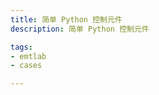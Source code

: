 ```yaml
---
title: 简单 Python 控制元件
description: 简单 Python 控制元件

tags:
- emtlab
- cases

---
```


<!-- import DocCardList from '@theme/DocCardList';

<DocCardList /> -->